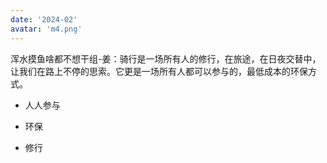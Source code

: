 ```yaml
---
date: '2024-02'
avatar: 'm4.png'
---
```


浑水摸鱼啥都不想干组-姜：骑行是一场所有人的修行，在旅途，在日夜交替中，让我们在路上不停的思索。它更是一场所有人都可以参与的，最低成本的环保方式。

- 人人参与

- 环保

- 修行

  